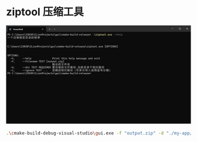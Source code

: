
# ziptool 压缩工具

![演示](./img.png)

``` bash
.\cmake-build-debug-visual-studio\gui.exe -f "output.zip" -d "./my-app/.next/standalone -i "./next/xxx"
```